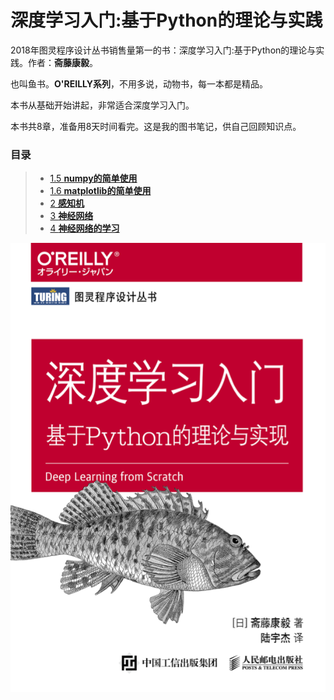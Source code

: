 # 深度学习入门:基于Python的理论与实践

2018年图灵程序设计丛书销售量第一的书：深度学习入门:基于Python的理论与实践。作者：**斋藤康毅**。  

也叫鱼书。**O'REILLY系列**，不用多说，动物书，每一本都是精品。  

本书从基础开始讲起，非常适合深度学习入门。  

本书共8章，准备用8天时间看完。这是我的图书笔记，供自己回顾知识点。  

### 目录

> - [1.5 **numpy的简单使用**](1_5.numpy.ipynb)
> - [1.6 **matplotlib的简单使用**](1_6.matplotlib.ipynb)
> - [2 **感知机**](2.perceptron.ipynb)
> - [3 **神经网络**](3.NeuralNetworks.ipynb)
> - [4 **神经网络的学习**](4.NeuralNetworksLearning.ipynb)

<img src="./imgs/cover.png"></img>